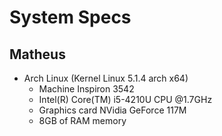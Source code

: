 # System Specs

## Matheus
+ Arch Linux (Kernel Linux 5.1.4 arch x64)
  + Machine Inspiron 3542
  + Intel(R) Core(TM) i5-4210U CPU @1.7GHz
  + Graphics card NVidia GeForce 117M
  + 8GB of RAM memory